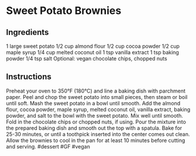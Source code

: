 # Sweet Potato Brownies

## Ingredients

   1 large sweet potato
   1/2 cup almond flour
   1/2 cup cocoa powder
   1/2 cup maple syrup
   1/4 cup melted coconut oil
   1 tsp vanilla extract
   1 tsp baking powder
   1/4 tsp salt
   Optional: vegan chocolate chips, chopped nuts

## Instructions

  Preheat your oven to 350°F (180°C) and line a baking dish with parchment paper. Peel and chop the sweet potato into small pieces, then steam or boil until soft.
  Mash the sweet potato in a bowl until smooth.
  Add the almond flour, cocoa powder, maple syrup, melted coconut oil, vanilla extract, baking powder, and salt to the bowl with the sweet potato. Mix well until smooth.
  Fold in the chocolate chips or chopped nuts, if using.
  Pour the mixture into the prepared baking dish and smooth out the top with a spatula.
  Bake for 25-30 minutes, or until a toothpick inserted into the center comes out clean.
  Allow the brownies to cool in the pan for at least 10 minutes before cutting and serving.
#dessert #GF #vegan 
